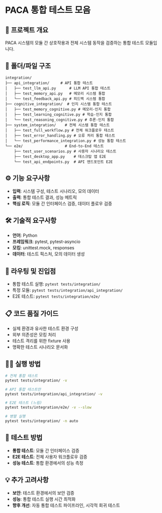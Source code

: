 # PACA 통합 테스트 모음

## 🎯 프로젝트 개요
PACA 시스템의 모듈 간 상호작용과 전체 시스템 동작을 검증하는 통합 테스트 모듈입니다.

## 📁 폴더/파일 구조
```
integration/
├── api_integration/     # API 통합 테스트
│   ├── test_llm_api.py      # LLM API 통합 테스트
│   ├── test_memory_api.py   # 메모리 시스템 통합
│   └── test_feedback_api.py # 피드백 시스템 통합
├── cognitive_integration/  # 인지 시스템 통합 테스트
│   ├── test_memory_cognitive.py # 메모리-인지 통합
│   ├── test_learning_cognitive.py # 학습-인지 통합
│   └── test_reasoning_cognitive.py # 추론-인지 통합
├── system_integration/    # 전체 시스템 통합 테스트
│   ├── test_full_workflow.py # 전체 워크플로우 테스트
│   ├── test_error_handling.py # 오류 처리 통합 테스트
│   └── test_performance_integration.py # 성능 통합 테스트
└── e2e/                   # End-to-End 테스트
    ├── test_user_scenarios.py # 사용자 시나리오 테스트
    ├── test_desktop_app.py    # 데스크탑 앱 E2E
    └── test_api_endpoints.py  # API 엔드포인트 E2E
```

## ⚙️ 기능 요구사항
- **입력**: 시스템 구성, 테스트 시나리오, 모의 데이터
- **출력**: 통합 테스트 결과, 성능 메트릭
- **핵심 로직**: 모듈 간 인터페이스 검증, 데이터 플로우 검증

## 🛠️ 기술적 요구사항
- **언어**: Python
- **프레임워크**: pytest, pytest-asyncio
- **모킹**: unittest.mock, responses
- **데이터**: 테스트 픽스처, 모의 데이터 생성

## 🚀 라우팅 및 진입점
- 통합 테스트 실행: `pytest tests/integration/`
- 특정 모듈: `pytest tests/integration/api_integration/`
- E2E 테스트: `pytest tests/integration/e2e/`

## 📋 코드 품질 가이드
- 실제 환경과 유사한 테스트 환경 구성
- 외부 의존성은 모킹 처리
- 테스트 격리를 위한 fixture 사용
- 명확한 테스트 시나리오 문서화

## 🏃‍♂️ 실행 방법
```bash
# 전체 통합 테스트
pytest tests/integration/ -v

# API 통합 테스트만
pytest tests/integration/api_integration/ -v

# E2E 테스트 (느림)
pytest tests/integration/e2e/ -v --slow

# 병렬 실행
pytest tests/integration/ -n auto
```

## 🧪 테스트 방법
- **통합 테스트**: 모듈 간 인터페이스 검증
- **E2E 테스트**: 전체 사용자 워크플로우 검증
- **성능 테스트**: 통합 환경에서의 성능 측정

## 💡 추가 고려사항
- **보안**: 테스트 환경에서의 보안 검증
- **성능**: 통합 테스트 실행 시간 최적화
- **향후 개선**: 자동 통합 테스트 파이프라인, 시각적 회귀 테스트
